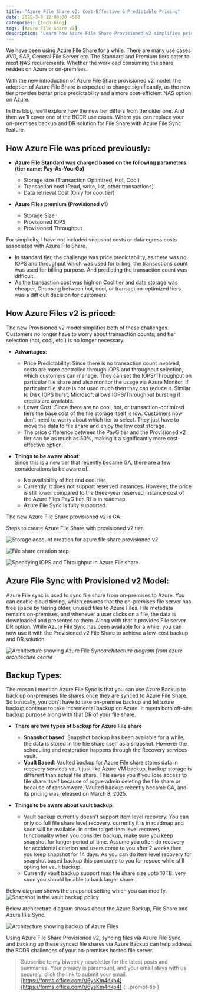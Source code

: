 ```yaml
---
title: "Azure File Share v2: Cost-Effective & Predictable Pricing"
date: 2025-3-8 12:00:00 +500
categories: [tech-blog]
tags: [Azure File Share v2]
description: "Learn how Azure File Share Provisioned v2 simplifies pricing, improves cost predictability, and enhances BCDR with Azure File Sync and vaulted backup in Azure"
---
```


We have been using Azure File Share for a while. There are many use cases AVD, SAP, General File Server etc. The Standard and Premium tiers cater to most NAS requirements. Whether the workload consuming the share resides on Azure or on-premises.

With the new introduction of Azure File Share provisioned v2 model, the adoption of Azure File Share is expected to change significantly, as the new tier provides better price predictability and a more cost-efficient NAS option on Azure.

In this blog, we’ll explore how the new tier differs from the older one. And then we’ll cover one of the BCDR use cases. Where you can replace your on-premises backup and DR solution for File Share with Azure File Sync feature.

## How Azure File was priced previously:

* **Azure File Standard was charged based on the following parameters (tier name: Pay-As-You-Go)**
    * Storage size (Transaction Optimized, Hot, Cool)
    * Transaction cost (Read, write, list, other transactions)
    * Data retrieval Cost (Only for cool tier)

* **Azure Files premium (Provisioned v1)**
    * Storage Size
    * Provisioned IOPS
    * Provisioned Throughput

For simplicity, I have not included snapshot costs or data egress costs associated with Azure File Share.

* In standard tier, the challenge was price predictability, as there was no IOPS and throughput which was used for billing, the transactions count was used for billing purpose. And predicting the transaction count was difficult. 
* As the transaction cost was high on Cool tier and data storage was cheaper, Choosing between hot, cool, or 
transaction-optimized tiers was a difficult decision for customers.

## How Azure Files v2 is priced:
The new Provisioned v2 model simplifies both of these challenges. Customers no longer have to worry about transaction counts, and tier selection (hot, cool, etc.) is no longer necessary.

* **Advantages**:
    * Price Predictability: Since there is no transaction count involved, costs are more controlled through IOPS and throughput selection, which customers can manage. They can set the IOPS/Throughput on particular file share and also monitor the usage via Azure Monitor. If particular file share is not used much then they can reduce it.
    Similar to Disk IOPS burst, Microsoft allows IOPS/Throughput bursting if credits are available. 
    * Lower Cost: Since there are no cool, hot, or transaction-optimized tiers the base cost of the file storage itself is low. Customers now don’t need to worry about which tier to select. They just have to move the data to file share and enjoy the low cost storage. 
    * The price difference between the PayG tier and the Provisioned v2 tier can be as much as 50%, making it a significantly more cost-effective option.

* **Things to be aware about**:\
Since this is a new tier that recently became GA, there are a few considerations to be aware of.
    * No availability of hot and cool tier.
    * Currently, it does not support reserved instances. However, the price is still lower compared to the three-year reserved instance cost of the Azure Files PayG tier. RI is in roadmap.
    * Azure File Sync is fully supported.

The new Azure File Share provisioned v2 is GA.

Steps to create Azure File Share with provisioned v2 tier.

![Storage account creation for azure file share provisioned v2](https://raw.githubusercontent.com/qureshiaquib/qureshiaquib.github.io/main/assets/08032025/file-share-creation.jpg)

![File share creation step](https://raw.githubusercontent.com/qureshiaquib/qureshiaquib.github.io/main/assets/08032025/file-share-creation-step2.jpg)

![Specifying IOPS and Throughput in Azure File share](https://raw.githubusercontent.com/qureshiaquib/qureshiaquib.github.io/main/assets/08032025/fileshare-creation-step3.jpg)

## Azure File Sync with Provisioned v2 Model:
Azure File sync is used to sync file share from on-premises to Azure. You can enable cloud tiering, which ensures that the on-premises file server has free space by tiering older, unused files to Azure Files. File metadata remains on-premises, and whenever a user clicks on a file, the data is downloaded and presented to them. Along with that it provides File server DR option.
While Azure File Sync has been available for a while, you can now use it with the Provisioned v2 File Share to achieve a low-cost backup and DR solution.

![Architecture showing Azure File Sync](https://raw.githubusercontent.com/qureshiaquib/qureshiaquib.github.io/main/assets/08032025/file-sync-architecture.jpg)_architecture diagram from azure architecture centre_

## Backup Types: 
The reason I mention Azure File Sync is that you can use Azure Backup to back up on-premises file shares once they are synced to Azure File Share. So basically, you don’t have to take on-premise backup and let azure backup continue to take incremental backup on Azure. It meets both off-site backup purpose along with that DR of your file share.
* **There are two types of backup for Azure File share**
    * **Snapshot based**: Snapshot backup has been available for a while; the data is stored in the file share itself as a snapshot. However the scheduling and restoration happens through the Recovery services vault.
    * **Vault Based**: Vaulted backup for Azure File share stores data in recovery services vault just like Azure VM backup, backup storage is different than actual file share. This saves you if you lose access to file share itself because of rogue admin deleting the file share or because of ransomware.
    Vaulted backup recently became GA, and its pricing was released on March 8, 2025. 

* **Things to be aware about vault backup**:
    * Vault backup currently doesn't support item level recovery. You can only do full file share level recovery.
    currently it is in roadmap and soon will be available. In order to get Item level recovery functionality when you consider backup, make sure you keep snapshot for longer period of time. Assume you often do recovery for accidental deletion and users come to you after 2 weeks then you keep snapshot for 14 days. As you can do item level recovery for snapshot based backup this can come to you for rescue while still opting for vault backup.
    * Currently vault backup support max file share size upto 10TB. very soon you should be able to back larger share.

Below diagram shows the snapshot setting which you can modify.
![Snapshot in the vault backup policy](https://raw.githubusercontent.com/qureshiaquib/qureshiaquib.github.io/main/assets/08032025/backup-policy.jpg)

Below architecture diagram shows about the Azure Backup, File Share and Azure File Sync.

![Architecture showing backup of Azure Files](https://raw.githubusercontent.com/qureshiaquib/qureshiaquib.github.io/main/assets/08032025/backup-of-azure-file-share.jpg)

Using Azure File Share Provisioned v2, syncing files via Azure File Sync, and backing up these synced file shares via Azure Backup can help address the BCDR challenges of your on-premises hosted file server.

>Subscribe to my biweekly newsletter for the latest posts and summaries. Your privacy is paramount, and your email stays with us securely.
click the link to submit your email.
[https://forms.office.com/r/6ysKm4nkp4](https://forms.office.com/r/6ysKm4nkp4)
{: .prompt-tip }